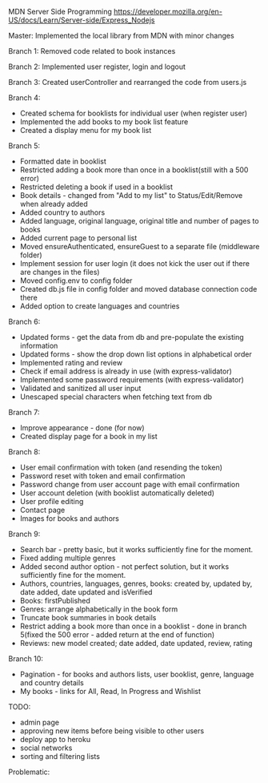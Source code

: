 MDN Server Side Programming
https://developer.mozilla.org/en-US/docs/Learn/Server-side/Express_Nodejs

Master: Implemented the local library from MDN with minor changes

Branch 1: Removed code related to book instances

Branch 2: Implemented user register, login and logout

Branch 3: Created userController and rearranged the code from users.js

Branch 4:

- Created schema for booklists for individual user (when register user)
- Implemented the add books to my book list feature
- Created a display menu for my book list

Branch 5:

- Formatted date in booklist
- Restricted adding a book more than once in a booklist(still with a 500 error)
- Restricted deleting a book if used in a booklist
- Book details - changed from "Add to my list" to Status/Edit/Remove when already added
- Added country to authors
- Added language, original language, original title and number of pages to books
- Added current page to personal list
- Moved ensureAuthenticated, ensureGuest to a separate file (middleware folder)
- Implement session for user login (it does not kick the user out if there are changes in the files)
- Moved config.env to config folder
- Created db.js file in config folder and moved database connection code there
- Added option to create languages and countries

Branch 6:

- Updated forms - get the data from db and pre-populate the existing information
- Updated forms - show the drop down list options in alphabetical order
- Implemented rating and review
- Check if email address is already in use (with express-validator)
- Implemented some password requirements (with express-validator)
- Validated and sanitized all user input
- Unescaped special characters when fetching text from db

Branch 7:

- Improve appearance - done (for now)
- Created display page for a book in my list

Branch 8:

- User email confirmation with token (and resending the token)
- Password reset with token and email confirmation
- Password change from user account page with email confirmation
- User account deletion (with booklist automatically deleted)
- User profile editing
- Contact page
- Images for books and authors

Branch 9:

- Search bar - pretty basic, but it works sufficiently fine for the moment.
- Fixed adding multiple genres
- Added second author option - not perfect solution, but it works sufficiently fine for the moment.
- Authors, countries, languages, genres, books: created by, updated by, date added, date updated and isVerified
- Books: firstPublished
- Genres: arrange alphabetically in the book form
- Truncate book summaries in book details
- Restrict adding a book more than once in a booklist - done in branch 5(fixed the 500 error - added return at the end of function)
- Reviews: new model created; date added, date updated, review, rating

Branch 10:

- Pagination - for books and authors lists, user booklist, genre, language and country details
- My books - links for All, Read, In Progress and Wishlist

TODO:

- admin page
- approving new items before being visible to other users
- deploy app to heroku
- social networks
- sorting and filtering lists

Problematic:
